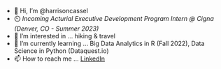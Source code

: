 - 👋 Hi, I’m @harrisoncassel
- ⏲️ *Incoming Acturial Executive Development Program Intern @ Cigna (Denver, CO - Summer 2023)*
- 👀 I’m interested in ... hiking & travel
- 🌱 I’m currently learning ... Big Data Analytics in R (Fall 2022), Data Science in Python (Dataquest.io)
- 📫 How to reach me ... [LinkedIn](https://www.linkedin.com/in/harrison-cassel)

<!---
harrisoncassel/harrisoncassel is a ✨ special ✨ repository because its `README.md` (this file) appears on your GitHub profile.
You can click the Preview link to take a look at your changes.
--->
